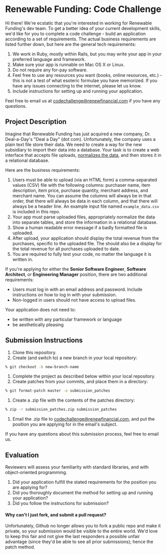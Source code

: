 Renewable Funding: Code Challenge
=================================

Hi there!  We're ecstatic that you're interested in working for Renewable Funding's dev team.  To get a better idea of your current development skills, we'd like for you to complete a code challenge - build an application according to a set of requirements.  The actual business requirements are listed further down, but here are the general tech requirements:

1. We work in Ruby, mostly within Rails, but you may write your app in your preferred language and framework.
1. Make sure your app is runnable on Mac OS X or Linux.
1. Do not require any for-pay software.
1. Feel free to use any resources you want (books, online resources, etc.) - this is not a test of what esoteric formulae you have memorized. If you have any issues connecting to the internet, please let us know.
1. Include instructions for setting up and running your application.

Feel free to email us at [codechallenge@renewfinancial.com](codechallenge@renewfinancial.com) if you have any questions.

## Project Description

Imagine that Renewable Funding has just acquired a new company, Dr. Deal-a-Day's "Deal a Day" (dot com).  Unfortunately, the company uses a plain text file store their data.  We need to create a way for the new subsidiary to import their data into a database.  Your task is to create a web interface that accepts file uploads, [normalizes the data](https://en.wikipedia.org/wiki/Database_normalization), and then stores it in a relational database.

Here are the business requirements:

1. Users must be able to upload (via an HTML form) a comma-separated values (CSV) file with the following columns: purchaser name, item description, item price, purchase quantity, merchant address, and merchant name.  You can assume the columns will always be in that order, that there will always be data in each column, and that there will always be a header line.  An example input file named `example_data.csv` is included in this repo.
1. Your app must parse uploaded files, appropriately normalize the data into separate tables, and store the information in a relational database.
1. Show a human readable error message if a badly formatted file is uploaded.
1. After upload, your application should display the total revenue from the purchases, specific to the uploaded file.  The should also be a display for the total revenue for all purchases uploaded to date.
1. You are required to fully test your code, no matter the language it is written in.

If you're applying for either the **Senior Software Engineer**, **Software Architect**, or **Engineering Manager** position, there are two additional requirements:
* Users must log in with an email address and password.  Include instructions on how to log in with your submission.
* Non-logged in users should not have access to upload files.

Your application does not need to:

* be written with any particular framework or language
* be aesthetically pleasing

## Submission Instructions

1. Clone this repository.
1. Create (and switch to) a new branch in your local repository:

  ```bash
  % git checkout -b new-branch-name
  ```

1. Complete the project as described below within your local repository.
1. Create patches from your commits, and place them in a directory:

  ```bash
  % git format-patch master -o submission_patches
  ```

1. Create a .zip file with the contents of the patches directory:

  ```bash
  % zip -r submission_patches.zip submission_patches
  ```

1. Email the .zip file to [codechallenge@renewfinancial.com](codechallenge@renewfinancial.com), and put the position you are applying for in the email's subject.

If you have any questions about this submission process, feel free to email us.

## Evaluation

Reviewers will assess your familiarity with standard libraries, and with object-oriented programming.

1. Did your application fulfill the stated requirements for the position you are applying for?
1. Did you thoroughly document the method for setting up and running your application?
1. Did you follow the instructions for submission?

#### Why can't I just fork, and submit a pull request?

Unfortunately, Github no longer allows you to fork a public repo and make it private, so your submission would be visible to the entire world.  We'd love to keep this fair and not give the last responders a possible unfair advantage (since they'd be able to see all prior submissions); hence the patch method.
